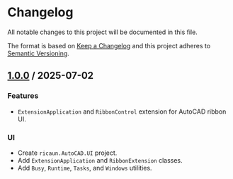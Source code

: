 # Changelog
All notable changes to this project will be documented in this file.

The format is based on [Keep a Changelog](http://keepachangelog.com/en/1.0.0/)
and this project adheres to [Semantic Versioning](http://semver.org/spec/v2.0.0.html).

## [1.0.0] / 2025-07-02
### Features
- `ExtensionApplication` and `RibbonControl` extension for AutoCAD ribbon UI.
### UI
- Create `ricaun.AutoCAD.UI` project.
- Add `ExtensionApplication` and `RibbonExtension` classes.
- Add `Busy`, `Runtime`, `Tasks`, and `Windows` utilities.

[vNext]: ../../compare/1.0.0...HEAD
[1.0.0]: ../../compare/1.0.0